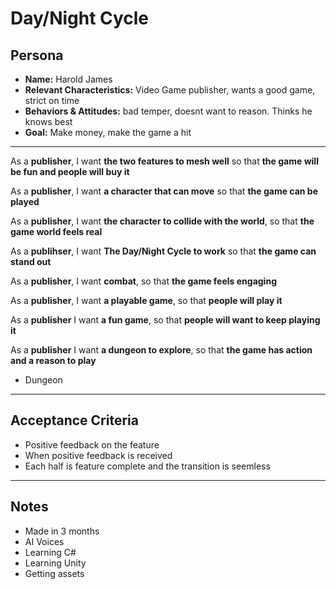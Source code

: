 # Day/Night Cycle

## **Persona**
- **Name:** Harold James
- **Relevant Characteristics:** Video Game publisher, wants a good game, strict on time
- **Behaviors & Attitudes:** bad temper, doesnt want to reason. Thinks he knows best
- **Goal:** Make money, make the game a hit

---

As a **publisher**,
I want **the two features to mesh well**
so that **the game will be fun and people will buy it**


As a **publisher**,
I want **a character that can move**
so that **the game can be played**

As a **publisher**,
I want **the character to collide with the world**,
so that **the game world feels real**

As a **publihser**,
I want **The Day/Night Cycle to work**
so that **the game can stand out**

As a **publisher**,
I want **combat**,
so that **the game feels engaging**

As a **publisher**,
I want **a playable game**,
so that **people will play it**

As a **publisher**
I want **a fun game**,
so that **people will want to keep playing it**

As a **publisher**
I want **a dungeon to explore**,
so that **the game has action and a reason to play**


- Dungeon

---

## **Acceptance Criteria**
- Positive feedback on the feature
- When positive feedback is received
- Each half is feature complete and the transition is seemless

---

## **Notes**
- Made in 3 months
- AI Voices
- Learning C#
- Learning Unity
- Getting assets

